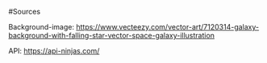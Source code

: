 #Sources 

Background-image: https://www.vecteezy.com/vector-art/7120314-galaxy-background-with-falling-star-vector-space-galaxy-illustration

API: https://api-ninjas.com/
